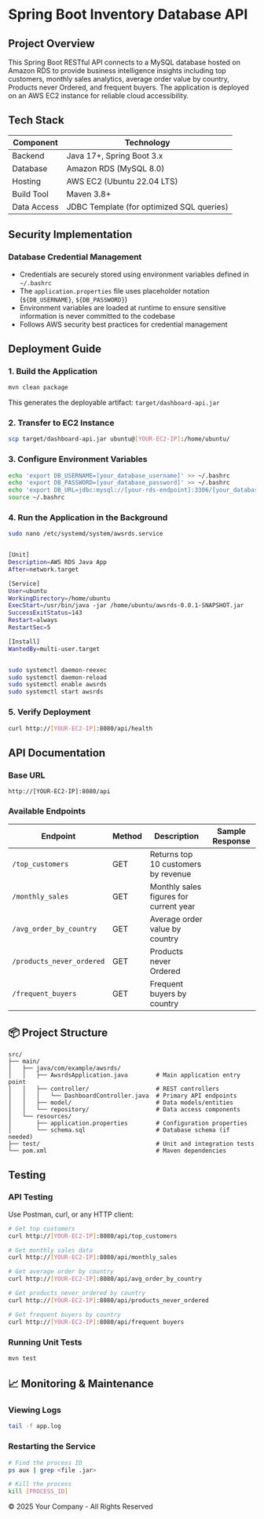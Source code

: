 # Spring Boot Inventory Database API

##  Project Overview
This Spring Boot RESTful API connects to a MySQL database hosted on Amazon RDS to provide business intelligence insights including top customers, monthly sales analytics, average order value by country, Products never Ordered, and frequent buyers. The application is deployed on an AWS EC2 instance for reliable cloud accessibility.

##  Tech Stack

| Component | Technology |
|-----------|------------|
| Backend | Java 17+, Spring Boot 3.x |
| Database | Amazon RDS (MySQL 8.0) |
| Hosting | AWS EC2 (Ubuntu 22.04 LTS) |
| Build Tool | Maven 3.8+ |
| Data Access | JDBC Template (for optimized SQL queries) |

##  Security Implementation

### Database Credential Management
- Credentials are securely stored using environment variables defined in `~/.bashrc`
- The `application.properties` file uses placeholder notation (`${DB_USERNAME}`, `${DB_PASSWORD}`)
- Environment variables are loaded at runtime to ensure sensitive information is never committed to the codebase
- Follows AWS security best practices for credential management

##  Deployment Guide

### 1. Build the Application
```bash
mvn clean package
```
This generates the deployable artifact: `target/dashboard-api.jar`

### 2. Transfer to EC2 Instance
```bash
scp target/dashboard-api.jar ubuntu@[YOUR-EC2-IP]:/home/ubuntu/
```

### 3. Configure Environment Variables
```bash
echo 'export DB_USERNAME=[your_database_username]' >> ~/.bashrc
echo 'export DB_PASSWORD=[your_database_password]' >> ~/.bashrc
echo 'export DB_URL=jdbc:mysql://[your-rds-endpoint]:3306/[your_database]' >> ~/.bashrc
source ~/.bashrc
```

### 4. Run the Application in the Background
```bash
sudo nano /etc/systemd/system/awsrds.service


[Unit]
Description=AWS RDS Java App
After=network.target

[Service]
User=ubuntu
WorkingDirectory=/home/ubuntu
ExecStart=/usr/bin/java -jar /home/ubuntu/awsrds-0.0.1-SNAPSHOT.jar
SuccessExitStatus=143
Restart=always
RestartSec=5

[Install]
WantedBy=multi-user.target


sudo systemctl daemon-reexec
sudo systemctl daemon-reload
sudo systemctl enable awsrds
sudo systemctl start awsrds
```

### 5. Verify Deployment
```bash
curl http://[YOUR-EC2-IP]:8080/api/health
```

##  API Documentation

### Base URL
```
http://[YOUR-EC2-IP]:8080/api
```

### Available Endpoints

| Endpoint | Method | Description | Sample Response |
|----------|--------|-------------|-----------------|
| `/top_customers` | GET | Returns top 10 customers by revenue | 
| `/monthly_sales` | GET | Monthly sales figures for current year | 
| `/avg_order_by_country` | GET | Average order value by country | 
| `/products_never_ordered` | GET | Products never Ordered | 
| `/frequent_buyers` | GET | Frequent buyers by country | 

## 📦 Project Structure
```
src/
├── main/
│   ├── java/com/example/awsrds/
│   │   ├── AwsrdsApplication.java        # Main application entry point
│   │   ├── controller/                   # REST controllers
│   │   │   └── DashboardController.java  # Primary API endpoints
│   │   ├── model/                        # Data models/entities
│   │   └── repository/                   # Data access components
│   └── resources/
│       ├── application.properties        # Configuration properties
│       └── schema.sql                    # Database schema (if needed)
├── test/                                 # Unit and integration tests
└── pom.xml                               # Maven dependencies
```

##  Testing

### API Testing
Use Postman, curl, or any HTTP client:

```bash
# Get top customers
curl http://[YOUR-EC2-IP]:8080/api/top_customers

# Get monthly sales data
curl http://[YOUR-EC2-IP]:8080/api/monthly_sales

# Get average order by country
curl http://[YOUR-EC2-IP]:8080/api/avg_order_by_country

# Get products_never_ordered by country
curl http://[YOUR-EC2-IP]:8080/api/products_never_ordered

# Get frequent buyers by country
curl http://[YOUR-EC2-IP]:8080/api/frequent buyers
```

### Running Unit Tests
```bash
mvn test
```

## 📈 Monitoring & Maintenance

### Viewing Logs
```bash
tail -f app.log
```

### Restarting the Service
```bash
# Find the process ID
ps aux | grep <file .jar>

# Kill the process
kill [PROCESS_ID]

```

© 2025 Your Company - All Rights Reserved
